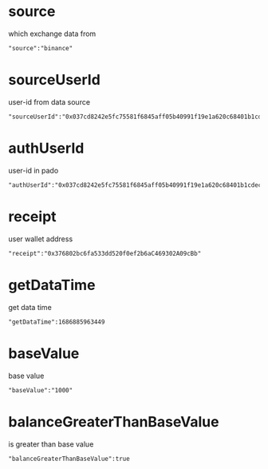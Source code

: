 # source
which exchange data from
```text
"source":"binance"
```

# sourceUserId
user-id from data source
```text
"sourceUserId":"0x037cd8242e5fc75581f6845aff05b40991f19e1a620c68401b1cdec44149e460"
```

# authUserId
user-id in pado
```text
"authUserId":"0x037cd8242e5fc75581f6845aff05b40991f19e1a620c68401b1cdec44149e460"
```

# receipt
user wallet address
```text
"receipt":"0x376802bc6fa533dd520f0ef2b6aC469302A09cBb"
```

# getDataTime

get data time
```text
"getDataTime":1686885963449
```

# baseValue

base value
```text
"baseValue":"1000"
```

# balanceGreaterThanBaseValue
is greater than base value
```text
"balanceGreaterThanBaseValue":true
```